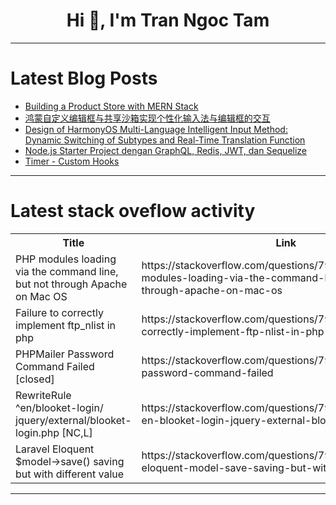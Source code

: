<h1 align="center">Hi 👋, I'm Tran Ngoc Tam</h1>

---

# Latest Blog Posts 
<!-- BLOG-POST-LIST:START -->
- [Building a Product Store with MERN Stack](https://dev.to/krishnatejakrish/building-a-product-store-with-mern-stack-in0)
- [鸿蒙自定义编辑框与共享沙箱实现个性化输入法与编辑框的交互](https://dev.to/xun_wang_6384a403f9817c2/hong-meng-zi-ding-yi-bian-ji-kuang-yu-gong-xiang-sha-xiang-shi-xian-ge-xing-hua-shu-ru-fa-yu-bian-ji-kuang-de-jiao-hu-1mb)
- [Design of HarmonyOS Multi-Language Intelligent Input Method: Dynamic Switching of Subtypes and Real-Time Translation Function](https://dev.to/xun_wang_6384a403f9817c2/design-of-harmonyos-multi-language-intelligent-input-method-dynamic-switching-of-subtypes-and-real-time-translation-function-2fkb)
- [Node.js Starter Project dengan GraphQL, Redis, JWT, dan Sequelize](https://dev.to/dioarafi/nodejs-starter-project-dengan-graphql-redis-jwt-dan-sequelize-2l3i)
- [Timer - Custom Hooks](https://dev.to/mitchell_cheng/timer-custom-hooks-4la2)
<!-- BLOG-POST-LIST:END -->

---

# Latest stack oveflow activity
<table>
  <tr><th>Title</th><th>Link</th></tr>
  <!-- STACKOVERFLOW:START --><tr><td>PHP modules loading via the command line, but not through Apache on Mac OS</td><td>https://stackoverflow.com/questions/79173896/php-modules-loading-via-the-command-line-but-not-through-apache-on-mac-os</td></tr><tr><td>Failure to correctly implement ftp_nlist in php</td><td>https://stackoverflow.com/questions/79173698/failure-to-correctly-implement-ftp-nlist-in-php</td></tr><tr><td>PHPMailer Password Command Failed [closed]</td><td>https://stackoverflow.com/questions/79173694/phpmailer-password-command-failed</td></tr><tr><td>RewriteRule ^en/blooket-login/ jquery/external/blooket-login.php [NC,L]</td><td>https://stackoverflow.com/questions/79173692/rewriterule-en-blooket-login-jquery-external-blooket-login-php-nc-l</td></tr><tr><td>Laravel Eloquent $model-&gt;save&lpar;&rpar; saving but with different value</td><td>https://stackoverflow.com/questions/79173540/laravel-eloquent-model-save-saving-but-with-different-value</td></tr><!-- STACKOVERFLOW:END -->
</table>

---



